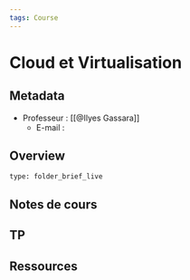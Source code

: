 ```yaml
---
tags: Course
---
```


# Cloud et Virtualisation 
## Metadata 
* Professeur : [[@Ilyes Gassara]]
	* E-mail : 
## Overview
 
```ccard
type: folder_brief_live
```
 
## Notes de cours
## TP
## Ressources 
